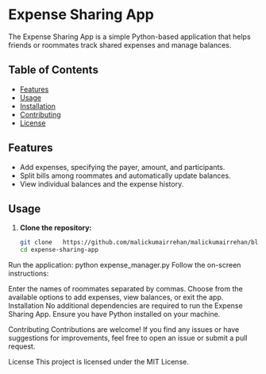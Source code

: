 # Expense Sharing App

The Expense Sharing App is a simple Python-based application that helps friends or roommates track shared expenses and manage balances.

## Table of Contents
- [Features](#features)
- [Usage](#usage)
- [Installation](#installation)
- [Contributing](#contributing)
- [License](#license)

## Features

- Add expenses, specifying the payer, amount, and participants.
- Split bills among roommates and automatically update balances.
- View individual balances and the expense history.

## Usage

1. **Clone the repository:**

   ```bash
   git clone   https://github.com/malickumairrehan/malickumairrehan/blob/0f246451085cbb55e838f7722849689725449f20/Expense%20Manager%20for%20Roommates
   cd expense-sharing-app
Run the application:
    python expense_manager.py
Follow the on-screen instructions:

Enter the names of roommates separated by commas.
Choose from the available options to add expenses, view balances, or exit the app.
Installation
No additional dependencies are required to run the Expense Sharing App. Ensure you have Python installed on your machine.

Contributing
Contributions are welcome! If you find any issues or have suggestions for improvements, feel free to open an issue or submit a pull request.

License
This project is licensed under the MIT License.
